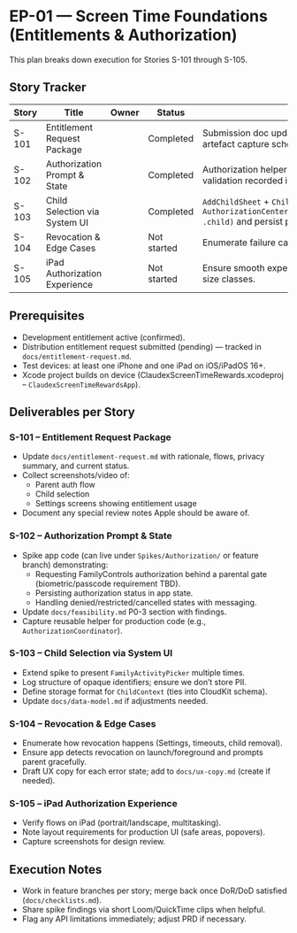 # EP-01 — Screen Time Foundations (Entitlements & Authorization)

This plan breaks down execution for Stories S-101 through S-105.

## Story Tracker

| Story | Title | Owner | Status | Notes |
| --- | --- | --- | --- | --- |
| S-101 | Entitlement Request Package | | Completed | Submission doc updated with testing notes; artefact capture scheduled for export. |
| S-102 | Authorization Prompt & State | | Completed | Authorization helper integrated; on-device validation recorded in feasibility log. |
| S-103 | Child Selection via System UI | | Completed | `AddChildSheet` + `ChildrenManager.addChild` call `AuthorizationCenter.requestAuthorization(for: .child)` and persist profiles. |
| S-104 | Revocation & Edge Cases | | Not started | Enumerate failure cases and UX copy. |
| S-105 | iPad Authorization Experience | | Not started | Ensure smooth experience across iPhone/iPad size classes. |

## Prerequisites

- Development entitlement active (confirmed).
- Distribution entitlement request submitted (pending) — tracked in `docs/entitlement-request.md`.
- Test devices: at least one iPhone and one iPad on iOS/iPadOS 16+.
- Xcode project builds on device (ClaudexScreenTimeRewards.xcodeproj – `ClaudexScreenTimeRewardsApp`).

## Deliverables per Story

### S-101 – Entitlement Request Package
- Update `docs/entitlement-request.md` with rationale, flows, privacy summary, and current status.
- Collect screenshots/video of:
  - Parent auth flow
  - Child selection
  - Settings screens showing entitlement usage
- Document any special review notes Apple should be aware of.

### S-102 – Authorization Prompt & State
- Spike app code (can live under `Spikes/Authorization/` or feature branch) demonstrating:
  - Requesting FamilyControls authorization behind a parental gate (biometric/passcode requirement TBD).
  - Persisting authorization status in app state.
  - Handling denied/restricted/cancelled states with messaging.
- Update `docs/feasibility.md` P0-3 section with findings.
- Capture reusable helper for production code (e.g., `AuthorizationCoordinator`).

### S-103 – Child Selection via System UI
- Extend spike to present `FamilyActivityPicker` multiple times.
- Log structure of opaque identifiers; ensure we don’t store PII.
- Define storage format for `ChildContext` (ties into CloudKit schema).
- Update `docs/data-model.md` if adjustments needed.

### S-104 – Revocation & Edge Cases
- Enumerate how revocation happens (Settings, timeouts, child removal).
- Ensure app detects revocation on launch/foreground and prompts parent gracefully.
- Draft UX copy for each error state; add to `docs/ux-copy.md` (create if needed).

### S-105 – iPad Authorization Experience
- Verify flows on iPad (portrait/landscape, multitasking).
- Note layout requirements for production UI (safe areas, popovers).
- Capture screenshots for design review.

## Execution Notes

- Work in feature branches per story; merge back once DoR/DoD satisfied (`docs/checklists.md`).
- Share spike findings via short Loom/QuickTime clips when helpful.
- Flag any API limitations immediately; adjust PRD if necessary.
